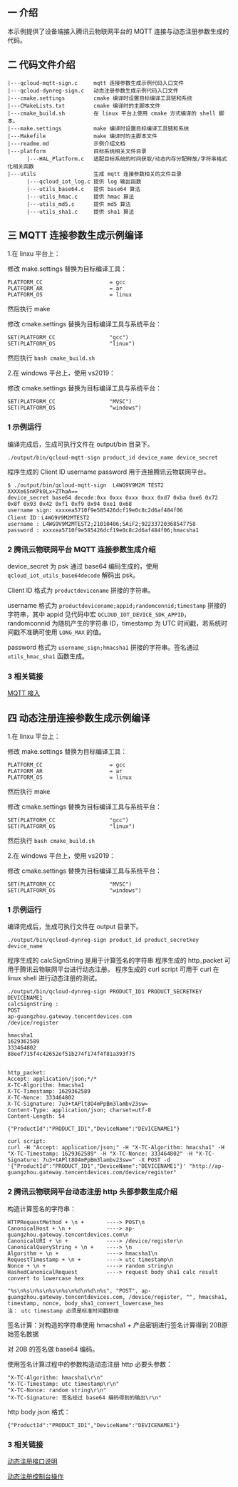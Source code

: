 ## 一 介绍
本示例提供了设备端接入腾讯云物联网平台的 MQTT 连接与动态注册参数生成的代码。

## 二 代码文件介绍
```
|---qcloud-mqtt-sign.c     mqtt 连接参数生成示例代码入口文件
|---qcloud-dynreg-sign.c   动态注册参数生成示例代码入口文件
|---cmake.settings         cmake 编译时设置目标编译工具链和系统
|---CMakeLists.txt         cmake 编译时的主脚本文件
|---cmake_build.sh         在 linux 平台上使用 cmake 方式编译的 shell 脚本。
|---make.settings          make 编译时设置目标编译工具链和系统
|---Makefile               make 编译时的主脚本文件
|---readme.md              示例介绍文档
|---platform               目标系统相关文件目录
      |---HAL_Platform.c   适配目标系统的时间获取/动态内存分配释放/字符串格式化相关函数
|---utils                  生成 mqtt 连接参数相关的文件目录
      |---qcloud_iot_log.c 提供 log 输出函数
      |---utils_base64.c   提供 base64 算法
      |---utils_hmac.c     提供 hmac 算法
      |---utils_md5.c      提供 md5 算法
      |---utils_sha1.c     提供 sha1 算法
```

## 三 MQTT 连接参数生成示例编译
1.在 linxu 平台上：

修改 make.settings 替换为目标编译工具：
```
PLATFORM_CC                 	= gcc
PLATFORM_AR                 	= ar
PLATFORM_OS                     = linux
```
然后执行 make

修改 cmake.settings 替换为目标编译工具与系统平台：
```
SET(PLATFORM_CC                 "gcc")
SET(PLATFORM_OS                 "linux")
```
然后执行 `bash cmake_build.sh`

2.在 windows 平台上，使用 vs2019：

修改 cmake.settings 替换为目标编译工具与系统平台：
```
SET(PLATFORM_CC                 "MVSC")
SET(PLATFORM_OS                 "windows")
```

### 1 示例运行
编译完成后，生成可执行文件在 output/bin 目录下。
```
./output/bin/qcloud-mqtt-sign product_id device_name device_secret
```
程序生成的 Client ID username password 用于连接腾讯云物联网平台。
```
$ ./output/bin/qcloud-mqtt-sign  L4WG9V9M2M TEST2 XXXXe65nKPk0Lx+ZThaA==
device_secret base64 decode:0xx 0xxx 0xxx 0xxx 0xd7 0xba 0xe6 0x72 0x8f 0x93 0x42 0xf1 0xf9 0x94 0xe1 0x68
username sign: xxxxea5710f9e585426dcf19e0c8c2d6af484f06
Client ID：L4WG9V9M2MTEST2
username : L4WG9V9M2MTEST2;21010406;5AiF2;92233720368547758
password : xxxxea5710f9e585426dcf19e0c8c2d6af484f06;hmacsha1
```

### 2 腾讯云物联网平台 MQTT 连接参数生成介绍

device_secret 为 psk 通过 base64 编码生成的，使用 `qcloud_iot_utils_base64decode` 解码出 psk。

Client ID 格式为 `productdevicename` 拼接的字符串。

username 格式为  `productdevicename;appid;randomconnid;timestamp` 拼接的字符串，其中 appid 见代码中宏 `QCLOUD_IOT_DEVICE_SDK_APPID`，randomconnid 为随机产生的字符串 ID，timestamp 为 UTC 时间戳，若系统时间戳不准确可使用 `LONG_MAX` 的值。

password 格式为 `username_sign;hmacsha1` 拼接的字符串。签名通过 `utils_hmac_sha1` 函数生成。

### 3 相关链接

[MQTT 接入](https://cloud.tencent.com/document/product/634/32546)

## 四 动态注册连接参数生成示例编译
1.在 linxu 平台上：

修改 make.settings 替换为目标编译工具：
```
PLATFORM_CC                 	= gcc
PLATFORM_AR                 	= ar
PLATFORM_OS                     = linux
```
然后执行 make

修改 cmake.settings 替换为目标编译工具与系统平台：
```
SET(PLATFORM_CC                 "gcc")
SET(PLATFORM_OS                 "linux")
```
然后执行 `bash cmake_build.sh`

2.在 windows 平台上，使用 vs2019：

修改 cmake.settings 替换为目标编译工具与系统平台：
```
SET(PLATFORM_CC                 "MVSC")
SET(PLATFORM_OS                 "windows")
```

### 1 示例运行
编译完成后，生成可执行文件在 output 目录下。
```
./output/bin/qcloud-dynreg-sign product_id product_secretkey device_name
```
程序生成的 calcSignString 是用于计算签名的字符串
程序生成的 http_packet 可用于腾讯云物联网平台进行动态注册。
程序生成的 curl script 可用于 curl 在 linux shell 进行动态注册的测试。

```
./output/bin/qcloud-dynreg-sign PRODUCT_ID1 PRODUCT_SECRETKEY DEVICENAME1
calcSignString :
POST
ap-guangzhou.gateway.tencentdevices.com
/device/register

hmacsha1
1629362589
333464802
88eef715f4c42652ef51b274f174f4f81a393f75


http_packet:
Accept: application/json;*/*
X-TC-Algorithm: hmacsha1
X-TC-Timestamp: 1629362589
X-TC-Nonce: 333464802
X-TC-Signature: 7u3+tAPlt8O4mPpBm3lambv23sw=
Content-Type: application/json; charset=utf-8
Content-Length: 54

{"ProductId":"PRODUCT_ID1","DeviceName":"DEVICENAME1"}

curl script:
curl -H "Accept: application/json;" -H "X-TC-Algorithm: hmacsha1" -H "X-TC-Timestamp: 1629362589" -H "X-TC-Nonce: 333464802" -H "X-TC-Signature: 7u3+tAPlt8O4mPpBm3lambv23sw=" -X POST -d '{"ProductId":"PRODUCT_ID1","DeviceName":"DEVICENAME1"}' "http://ap-guangzhou.gateway.tencentdevices.com/device/register"
```

### 2 腾讯云物联网平台动态注册 http 头部参数生成介绍

构造计算签名的字符串：
```
HTTPRequestMethod + \n +       ----> POST\n
CanonicalHost + \n +           ----> ap-guangzhou.gateway.tencentdevices.com\n
CanonicalURI + \n +            ----> /device/register\n
CanonicalQueryString + \n +    ----> \n
Algorithm + \n +               ----> hmacsha1\n
RequestTimestamp + \n +        ----> utc timestamp\n
Nonce + \n +                   ----> random string\n
HashedCanonicalRequest         ----> request body sha1 calc result convert to lowercase hex
	
"%s\n%s\n%s\n%s\n%s\n%d\n%d\n%s", "POST", ap-guangzhou.gateway.tencentdevices.com, /device/register, "", hmacsha1, timestamp, nonce, body_sha1_convert_lowercase_hex
注： utc timestamp 必须是标准时间戳秒级
```
签名计算：对构造的字符串使用 hmacsha1 + 产品密钥进行签名计算得到 20B原始签名数据


对 20B 的签名做 base64 编码。

使用签名计算过程中的参数构造动态注册 http 必要头参数：
```
"X-TC-Algorithm: hmacsha1\r\n"
"X-TC-Timestamp: utc timestamp\r\n"
"X-TC-Nonce: random string\r\n"
"X-TC-Signature: 签名经过 base64 编码得到的输出\r\n"
```

http body json 格式：
```
{"ProductId":"PRODUCT_ID1","DeviceName":"DEVICENAME1"}
```

### 3 相关链接

[动态注册接口说明](https://cloud.tencent.com/document/product/634/47225)

[动态注册控制台操作](https://cloud.tencent.com/document/product/634/35273)